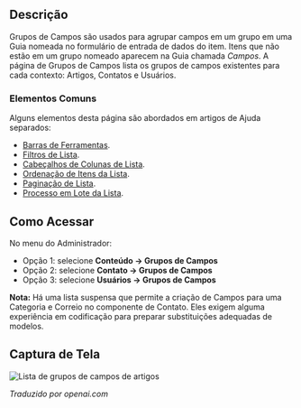 <!-- Filename: Help4.x:Component:_Field_Groups / Display title: Componente: Grupos de Campos  -->

## Descrição

Grupos de Campos são usados para agrupar campos em um grupo em uma Guia nomeada no formulário de entrada de dados do item. Itens que não estão em um grupo nomeado aparecem na Guia chamada *Campos*. A página de Grupos de Campos lista os grupos de campos existentes para cada contexto: Artigos, Contatos e Usuários. 

### Elementos Comuns

Alguns elementos desta página são abordados em artigos de Ajuda separados:

* [Barras de Ferramentas](jdocmanual?article=help/common-elements/toolbars).
* [Filtros de Lista](jdocmanual?article=help/common-elements/list-filters).
* [Cabeçalhos de Colunas de Lista](jdocmanual?article=help/common-elements/list-column-headers).
* [Ordenação de Itens da Lista](jdocmanual?article=help/common-elements/list-ordering).
* [Paginação de Lista](jdocmanual?article=help/common-elements/list-pagination).
* [Processo em Lote da Lista](jdocmanual?article=help/common-elements/list-batch-process).

## Como Acessar

No menu do Administrador:

- Opção 1: selecione **Conteúdo → Grupos de Campos**
- Opção 2: selecione **Contato → Grupos de Campos**
- Opção 3: selecione **Usuários → Grupos de Campos**

**Nota:** Há uma lista suspensa que permite a criação de Campos para uma Categoria e Correio no componente de Contato. Eles exigem alguma experiência em codificação para preparar substituições adequadas de modelos.

## Captura de Tela

![Lista de grupos de campos de artigos](../../../pt/images/fields/articles-field-groups-list.png)

*Traduzido por openai.com*

